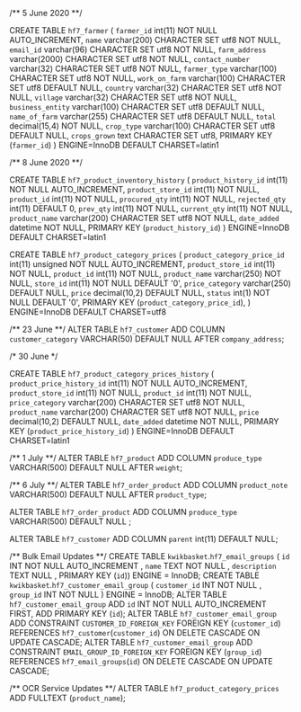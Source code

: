 /** 5 June 2020 **/

CREATE TABLE `hf7_farmer` (
 `farmer_id` int(11) NOT NULL AUTO_INCREMENT,
 `name` varchar(200) CHARACTER SET utf8 NOT NULL,
 `email_id` varchar(96) CHARACTER SET utf8 NOT NULL,
 `farm_address` varchar(2000) CHARACTER SET utf8 NOT NULL,
 `contact_number` varchar(32) CHARACTER SET utf8 NOT NULL,
 `farmer_type` varchar(100) CHARACTER SET utf8 NOT NULL,
 `work_on_farm` varchar(100) CHARACTER SET utf8 DEFAULT NULL,
 `country` varchar(32) CHARACTER SET utf8 NOT NULL,
 `village` varchar(32) CHARACTER SET utf8 NOT NULL,
 `business_entity` varchar(100) CHARACTER SET utf8 DEFAULT NULL,
 `name_of_farm` varchar(255) CHARACTER SET utf8 DEFAULT NULL,
 `total` decimal(15,4) NOT NULL,
 `crop_type` varchar(100) CHARACTER SET utf8 DEFAULT NULL,
 `crops_grown` text CHARACTER SET utf8,
 PRIMARY KEY (`farmer_id`)
) ENGINE=InnoDB DEFAULT CHARSET=latin1


/** 8 June 2020 **/

CREATE TABLE `hf7_product_inventory_history` (
 `product_history_id` int(11) NOT NULL AUTO_INCREMENT,
 `product_store_id` int(11) NOT NULL,
 `product_id` int(11) NOT NULL,
 `procured_qty` int(11) NOT NULL,
 `rejected_qty` int(11) DEFAULT 0,
 `prev_qty` int(11) NOT NULL,
 `current_qty` int(11) NOT NULL,
 `product_name` varchar(200) CHARACTER SET utf8 NOT NULL,
 `date_added` datetime NOT NULL,
 PRIMARY KEY (`product_history_id`)
) ENGINE=InnoDB DEFAULT CHARSET=latin1


CREATE TABLE `hf7_product_category_prices` (
  `product_category_price_id` int(11) unsigned NOT NULL AUTO_INCREMENT,
  `product_store_id` int(11) NOT NULL,
  `product_id` int(11) NOT NULL,
  `product_name` varchar(250) NOT NULL,
  `store_id` int(11) NOT NULL DEFAULT '0',
  `price_category` varchar(250) DEFAULT NULL,
  `price` decimal(10,2) DEFAULT NULL,
  `status` int(1) NOT NULL DEFAULT '0',
  PRIMARY KEY (`product_category_price_id`),
) ENGINE=InnoDB DEFAULT CHARSET=utf8


/** 23 June **/
  ALTER TABLE `hf7_customer` ADD COLUMN `customer_category` VARCHAR(50) DEFAULT NULL AFTER `company_address`;

  /* 30 June */

  CREATE TABLE `hf7_product_category_prices_history` (
 `product_price_history_id` int(11) NOT NULL AUTO_INCREMENT,
 `product_store_id` int(11) NOT NULL,
 `product_id` int(11) NOT NULL,
 `price_category` varchar(200) CHARACTER SET utf8 NOT NULL,
 `product_name` varchar(200) CHARACTER SET utf8 NOT NULL,
 `price` decimal(10,2) DEFAULT NULL,
 `date_added` datetime NOT NULL,
 PRIMARY KEY (`product_price_history_id`)
) ENGINE=InnoDB DEFAULT CHARSET=latin1


/** 1 July **/
  ALTER TABLE `hf7_product` ADD COLUMN `produce_type` VARCHAR(500) DEFAULT NULL AFTER `weight`;



  /** 6 July **/
  ALTER TABLE `hf7_order_product` ADD COLUMN `product_note` VARCHAR(500) DEFAULT NULL AFTER `product_type`;


   ALTER TABLE `hf7_order_product` ADD COLUMN `produce_type` VARCHAR(500) DEFAULT NULL ;

   
   ALTER TABLE `hf7_customer` ADD COLUMN `parent` int(11) DEFAULT NULL;

/** Bulk Email Updates **/
CREATE TABLE `kwikbasket`.`hf7_email_groups` ( `id` INT NOT NULL AUTO_INCREMENT , `name` TEXT NOT NULL , `description` TEXT NULL , PRIMARY KEY (`id`)) ENGINE = InnoDB;
CREATE TABLE `kwikbasket`.`hf7_customer_email_group` ( `customer_id` INT NOT NULL , `group_id` INT NOT NULL ) ENGINE = InnoDB; 
ALTER TABLE `hf7_customer_email_group` ADD `id` INT NOT NULL AUTO_INCREMENT FIRST, ADD PRIMARY KEY (`id`); 
ALTER TABLE `hf7_customer_email_group` ADD CONSTRAINT `CUSTOMER_ID_FOREIGN_KEY` FOREIGN KEY (`customer_id`) REFERENCES `hf7_customer`(`customer_id`) ON DELETE CASCADE ON UPDATE CASCADE; 
ALTER TABLE `hf7_customer_email_group` ADD CONSTRAINT `EMAIL_GROUP_ID_FOREIGN_KEY` FOREIGN KEY (`group_id`) REFERENCES `hf7_email_groups`(`id`) ON DELETE CASCADE ON UPDATE CASCADE;

/** OCR Service Updates **/
ALTER TABLE `hf7_product_category_prices` ADD FULLTEXT (`product_name`);